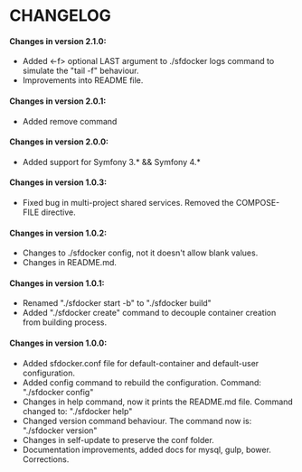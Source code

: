 CHANGELOG
=========

#### Changes in version 2.1.0:

* Added <-f> optional LAST argument to ./sfdocker logs command to simulate the "tail -f" behaviour. 
* Improvements into README file.

#### Changes in version 2.0.1:

* Added remove command

#### Changes in version 2.0.0:

* Added support for Symfony 3.* && Symfony 4.*

#### Changes in version 1.0.3:

* Fixed bug in multi-project shared services. Removed the COMPOSE-FILE directive.

#### Changes in version 1.0.2:

* Changes to ./sfdocker config, not it doesn't allow blank values.
* Changes in README.md.

#### Changes in version 1.0.1:

* Renamed "./sfdocker start -b" to "./sfdocker build"
* Added "./sfdocker create" command to decouple container creation from building process.

#### Changes in version 1.0.0:

* Added sfdocker.conf file for default-container and default-user configuration.
* Added config command to rebuild the configuration. Command: "./sfdocker config"
* Changes in help command, now it prints the README.md file. Command changed to: "./sfdocker help"
* Changed version command behaviour. The command now is: "./sfdocker version"
* Changes in self-update to preserve the conf folder.
* Documentation improvements, added docs for mysql, gulp, bower. Corrections.




